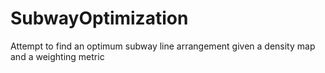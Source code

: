 SubwayOptimization
==================

Attempt to find an optimum subway line arrangement given a density map and a weighting metric
